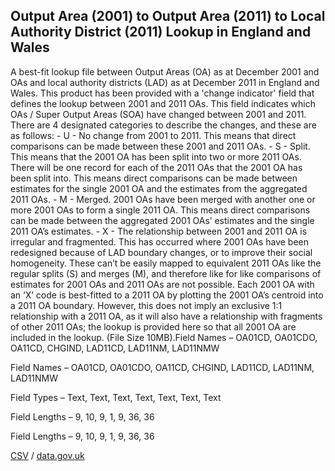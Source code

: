 ## Output Area (2001) to Output Area (2011) to Local Authority District (2011) Lookup in England and Wales

A best-fit lookup file between Output Areas (OA) as at December 2001 and OAs and local authority districts (LAD) as at December 2011 in England and Wales. This product has been provided with a 'change indicator' field that defines the lookup between 2001 and 2011 OAs. This field indicates which OAs / Super Output Areas (SOA) have changed between 2001 and 2011. There are 4 designated categories to describe the changes, and these are as follows: - U - No change from 2001 to 2011. This means that direct comparisons can be made between these 2001 and 2011 OAs. - S - Split. This means that the 2001 OA has been split into two or more 2011 OAs. There will be one record for each of the 2011 OAs that the 2001 OA has been split into. This means direct comparisons can be made between estimates for the single 2001 OA and the estimates from the aggregated 2011 OAs. - M - Merged. 2001 OAs have been merged with another one or more 2001 OAs to form a single 2011 OA. This means direct comparisons can be made between the aggregated 2001 OAs’ estimates and the single 2011 OA’s estimates. - X - The relationship between 2001 and 2011 OA is irregular and fragmented. This has occurred where 2001 OAs have been redesigned because of LAD boundary changes, or to improve their social homogeneity. These can’t be easily mapped to equivalent 2011 OAs like the regular splits (S) and merges (M), and therefore like for like comparisons of estimates for 2001 OAs and 2011 OAs are not possible. Each 2001 OA with an ‘X’ code is best-fitted to a 2011 OA by plotting the 2001 OA’s centroid into a 2011 OA boundary. However, this does not imply an exclusive 1:1 relationship with a 2011 OA, as it will also have a relationship with fragments of other 2011 OAs; the lookup is provided here so that all 2001 OA are included in the lookup. (File Size 10MB).Field Names – OA01CD, OA01CDO, OA11CD, CHGIND, LAD11CD, LAD11NM, LAD11NMW

Field Names – OA01CD, OA01CDO, OA11CD, CHGIND, LAD11CD, LAD11NM, LAD11NMW

Field Types – Text, Text, Text,
Text, Text, Text, Text

Field Lengths – 9, 10, 9, 1, 9, 36, 36

Field Lengths – 9, 10, 9, 1, 9, 36, 36

[CSV](csv/169.csv) / [data.gov.uk](https://data.gov.uk/dataset/2dfcbf32-9781-4be1-ae0b-743bd78507b1/output-area-2001-to-output-area-2011-to-local-authority-district-2011-lookup-in-england-and-wales)

